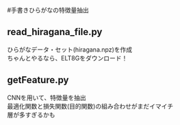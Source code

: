 #手書きひらがなの特徴量抽出
## read_hiragana_file.py
ひらがなデータ・セット(hiragana.npz)を作成  
ちゃんとやるなら、ELT8Gをダウンロード！  

## getFeature.py
CNNを用いて、特徴量を抽出  
最適化関数と損失関数(目的関数)の組み合わせがまだイマイチ  
層が多すぎるかも  
